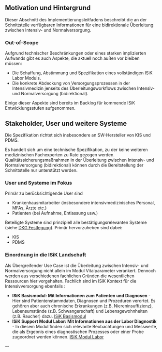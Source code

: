 



##  Motivation und Hintergrund

Dieser Abschnitt des Implementierungsleitfadens beschreibt die an der Schnittstelle verfügbaren Informationen für eine bidirektionale Überleitung zwischen Intensiv- und Normalversorgung.


###  Out-of-Scope

Aufgrund technischer Beschränkungen oder eines starken implizierten Aufwands gibt es auch Aspekte, die aktuell noch außen vor bleiben müssen:
* Die Schaffung, Abstimmung und Spezifikation eines vollständigen ISiK Labor Moduls.
* Die konkrete Abdeckung von Versorgungsprozessen in der Intensivmedizin jenseits des Überleitungsworkflows zwischen Intensiv- und Normalversorgung (bidirektional).

Einige dieser Aspekte sind bereits im Backlog für kommende ISiK Entwicklungsstufen aufgenommen.

##  Stakeholder, User und weitere Systeme

Die Spezifikation richtet sich insbesondere an SW-Hersteller von KIS und  PDMS.

Es handelt sich um eine technische Spezifikation, zu der keine weiteren medizinischen Fachexperten zu Rate gezogen werden. Qualitätssicherungsmaßnahmen in der Überleitung zwischen Intensiv- und Normalversorgung (bidirektional) können durch die Bereitstellung der Schnittstelle nur unterstützt werden.

###  User und Systeme im Fokus

Primär zu berücksichtigende User sind
* Krankenhausmitarbeiter (insbesondere intensivmedizinisches Personal, MFAs, Ärzte etc.)
* Patienten (bei Aufnahme, Entlassung usw.)

Beteiligte Systeme sind prinzipiell alle bestätigungsrelevanten Systeme (siehe [DKG Festlegung](https://www.dkgev.de/themen/digitalisierung-daten/elektronische-datenuebermittlung/datenuebermittlung-nach-373-sgb-v-informationssysteme-im-krankenhaus/)). Primär hervorzuheben sind dabei:
* KIS
* PDMS


###  Einordnung in die ISiK Landschaft

Als Übergreifender Use Case ist die Überleitung zwischen Intensiv- und Normalversorgung nicht allein im Modul Vitalparameter verankert. Dennoch werden aus verschiedenen fachlichen Gründen  die  wesentlichen Ressourcen hier vorgehalten. 
Fachlich sind im ISiK Kontext für die Intensivversorgung ebenfalls :

- **ISiK Basismodul: Mit Informationen zum Patienten und Diagnosen** - Hier sind Patientenstammdaten, Diagnosen und Prozeduren verortet. Es gehören aber auch chronische Erkrankungen (z.B. Niereninsuffizienz), Lebensumstände (z.B. Schwangerschaft) und Lebensgewohnheiten (z.B. Raucher) dazu. 
[ISiK Basismodul](https://simplifier.net/guide/isik-basis-v4)
- **ISiK Support Modul Labor: Mit Informationen aus der Labor Diagnostik** - In diesem Modul finden sich relevante Beobachtungen und Messwerte, die als Ergebnis eines diagnostischen Prozesses oder einer Probe zugeordnet werden können.
[ISiK Modul Labor](https://simplifier.net/guide/isik-labor-v4)
 

-- 